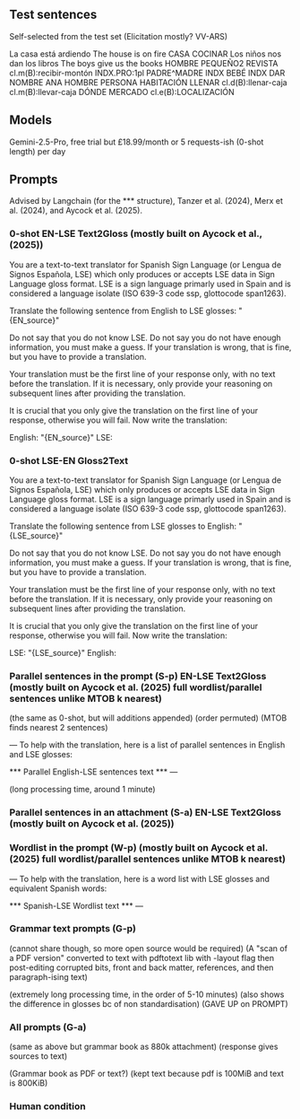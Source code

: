 ## Test sentences

Self-selected from the test set (Elicitation mostly? VV-ARS)

La casa está ardiendo    The house is on fire    CASA COCINAR
Los niños nos dan los libros    The boys give us the books    HOMBRE PEQUEÑO2 REVISTA cl.m(B):recibir-montón INDX.PRO:1pl
PADRE^MADRE INDX BEBÉ INDX DAR NOMBRE ANA
HOMBRE PERSONA HABITACIÓN LLENAR cl.d(B):llenar-caja cl.m(B):llevar-caja DÓNDE MERCADO cl.e(B):LOCALIZACIÓN

## Models

Gemini-2.5-Pro, free trial but £18.99/month or 5 requests-ish (0-shot length) per day

## Prompts

Advised by Langchain (for the *** structure), Tanzer et al. (2024), Merx et al. (2024), and Aycock et al. (2025).

### 0-shot EN-LSE Text2Gloss (mostly built on Aycock et al., (2025))

You are a text-to-text translator for Spanish Sign Language (or Lengua de Signos Española, LSE) which only produces or accepts LSE data in Sign Language gloss format. LSE is a sign language primarly used in Spain and is considered a language isolate (ISO 639-3 code ssp, glottocode span1263).

Translate the following sentence from English to LSE glosses: "{EN_source}"

Do not say that you do not know LSE. Do not say you do not have enough information, you must make a guess. If your translation is wrong, that is fine, but you have to provide a translation.

Your translation must be the first line of your response only, with no text before the translation. If it is necessary, only provide your reasoning on subsequent lines after providing the translation.

It is crucial that you only give the translation on the first line of your response, otherwise you will fail. Now write the translation:

English: "{EN_source}" LSE: 

### 0-shot LSE-EN Gloss2Text

You are a text-to-text translator for Spanish Sign Language (or Lengua de Signos Española, LSE) which only produces or accepts LSE data in Sign Language gloss format. LSE is a sign language primarly used in Spain and is considered a language isolate (ISO 639-3 code ssp, glottocode span1263).

Translate the following sentence from LSE glosses to English: "{LSE_source}"

Do not say that you do not know LSE. Do not say you do not have enough information, you must make a guess. If your translation is wrong, that is fine, but you have to provide a translation.

Your translation must be the first line of your response only, with no text before the translation. If it is necessary, only provide your reasoning on subsequent lines after providing the translation.

It is crucial that you only give the translation on the first line of your response, otherwise you will fail. Now write the translation:

LSE: "{LSE_source}" English: 


### Parallel sentences in the prompt (S-p) EN-LSE Text2Gloss (mostly built on Aycock et al. (2025) full wordlist/parallel sentences unlike MTOB k nearest)

(the same as 0-shot, but will additions appended) (order permuted) (MTOB finds nearest 2 sentences)

—
To help with the translation, here is a list of parallel sentences in English and LSE glosses:

*** Parallel English-LSE sentences text ***
—

(long processing time, around 1 minute)


### Parallel sentences in an attachment (S-a) EN-LSE Text2Gloss (mostly built on Aycock et al. (2025))


### Wordlist in the prompt (W-p) (mostly built on Aycock et al. (2025) full wordlist/parallel sentences unlike MTOB k nearest)

—
To help with the translation, here is a word list with LSE glosses and equivalent Spanish words:

*** Spanish-LSE Wordlist text ***
—


### Grammar text prompts (G-p)

(cannot share though, so more open source would be required) (A "scan of a PDF version" converted to text with pdftotext lib with -layout flag then post-editing corrupted bits, front and back matter, references, and then paragraph-ising text)

(extremely long processing time, in the order of 5-10 minutes) (also shows the difference in glosses bc of non standardisation) (GAVE UP on PROMPT)


### All prompts (G-a)

(same as above but grammar book as 880k attachment)
(response gives sources to text)



(Grammar book as PDF or text?) (kept text because pdf is 100MiB and text is 800KiB)


### Human condition

